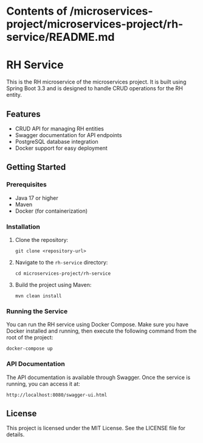 # Contents of /microservices-project/microservices-project/rh-service/README.md

# RH Service

This is the RH microservice of the microservices project. It is built using Spring Boot 3.3 and is designed to handle CRUD operations for the RH entity.

## Features

- CRUD API for managing RH entities
- Swagger documentation for API endpoints
- PostgreSQL database integration
- Docker support for easy deployment

## Getting Started

### Prerequisites

- Java 17 or higher
- Maven
- Docker (for containerization)

### Installation

1. Clone the repository:
   ```
   git clone <repository-url>
   ```

2. Navigate to the `rh-service` directory:
   ```
   cd microservices-project/rh-service
   ```

3. Build the project using Maven:
   ```
   mvn clean install
   ```

### Running the Service

You can run the RH service using Docker Compose. Make sure you have Docker installed and running, then execute the following command from the root of the project:

```
docker-compose up
```

### API Documentation

The API documentation is available through Swagger. Once the service is running, you can access it at:

```
http://localhost:8080/swagger-ui.html
```

## License

This project is licensed under the MIT License. See the LICENSE file for details.